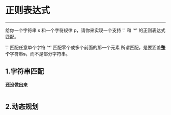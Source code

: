 # 正则表达式

---

给你一个字符串 s 和一个字符规律 p，请你来实现一个支持 '.' 和 '*' 的正则表达式匹配。

'.' 匹配任意单个字符
'*' 匹配零个或多个前面的那一个元素
所谓匹配，是要涵盖**整个**字符串**s**，而不是部分字符串。



## 1.字符串匹配

**还没做出来**

```c++
```



## 2.动态规划

